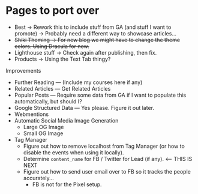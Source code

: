 # Pages to port over

- Best -> Rework this to include stuff from GA (and stuff I want to promote) -> Probably need a different way to showcase articles...
- ~~Shiki Theming -> For new blog we might have to change the theme colors. Using Dracula for now.~~
- Lighthouse stuff -> Check again after publishing, then fix.
- Products -> Using the Text Tab thingy?

Improvements

- Further Reading — (Include my courses here if any)
- Related Articles — Get Related Articles
- Popular Posts — Require some data from GA if I want to populate this automatically, but should I?
- Google Structured Data — Yes please. Figure it out later.
- Webmentions
- Automatic Social Media Image Generation
  - Large OG Image
  - Small OG Image
- Tag Manager
  - Figure out how to remove localhost from Tag Manager (or how to disable the events when using it locally).
  - Determine `content_name` for FB / Twitter for Lead (if any). <-- THIS IS NEXT
  - Figure out how to send user email over to FB so it tracks the people accurately...
    - FB is not for the Pixel setup.
